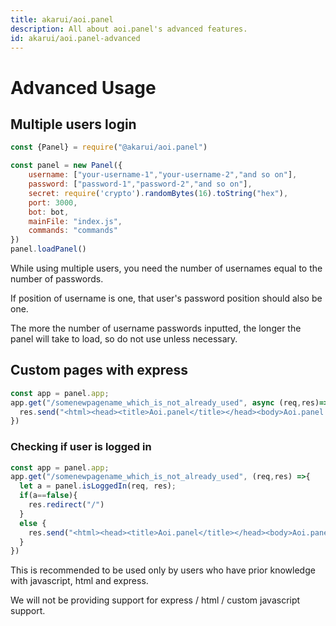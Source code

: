 ```yaml
---
title: akarui/aoi.panel
description: All about aoi.panel's advanced features.
id: akarui/aoi.panel-advanced
---
```



# Advanced Usage

## Multiple users login

```javascript
const {Panel} = require("@akarui/aoi.panel")

const panel = new Panel({
    username: ["your-username-1","your-username-2","and so on"],
    password: ["password-1","password-2","and so on"],
    secret: require('crypto').randomBytes(16).toString("hex"),
    port: 3000,
    bot: bot,
    mainFile: "index.js",
    commands: "commands"
})
panel.loadPanel()
```

While using multiple users, you need the number of usernames equal to the number of passwords. 

If position of username is one, that user's password position should also be one.

The more the number of username passwords inputted, the longer the panel will take to load, so do not use unless necessary.


## Custom pages with express

```javascript
const app = panel.app;
app.get("/somenewpagename_which_is_not_already_used", async (req,res)=> {
  res.send("<html><head><title>Aoi.panel</title></head><body>Aoi.panel is cool ngl.</body></html>")
})
```

### Checking if user is logged in

```javascript
const app = panel.app;
app.get("/somenewpagename_which_is_not_already_used", (req,res) =>{
  let a = panel.isLoggedIn(req, res);
  if(a==false){
    res.redirect("/")
  }
  else {
    res.send("<html><head><title>Aoi.panel</title></head><body>Aoi.panel is cool ngl.</body></html>")
  }
})
```

This is recommended to be used only by users who have prior knowledge with javascript, html and express. 

We will not be providing support for express / html / custom javascript support.

